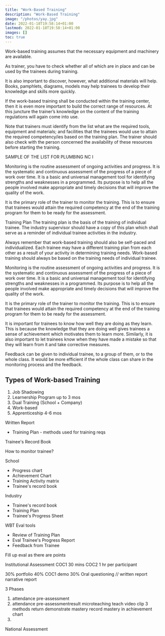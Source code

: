 ```yaml
---
title: "Work-Based Training"
description: "Work-Based Training"
image: "/photos/yay.jpg"
date: 2022-01-18T19:58:14+01:00
lastmod: 2022-01-18T19:58:14+01:00
images: []
toc: true
---
```



Work-based training assumes that the necessary equipment and machinery are available.

As trainer, you have to check whether all of which are in place and can be used by the trainees during training. 

It is also important to discover, however, what additional materials will help. Books, pamphlets, diagrams, models may help trainees to develop their knowledge and skills more quickly.

If the work-based training shall be conducted within the training center, then it is even more important to build the correct range of resources. At this juncture the trainer’s knowledge on the content of the training regulations will again come into use.

Note that trainers must identify from the list what are the required tools, equipment and materials; and facilities that the trainees would use to attain the required competency/ies based on the training plan. The trainer should also check with the person concerned the availability of these resources before starting the training.

SAMPLE OF THE LIST FOR PLUMBING NC I



Monitoring is the routine assessment of ongoing activities and progress. It is the systematic and continuous assessment of the progress of      a piece of work over time. It is a basic and universal management tool for identifying strengths and weaknesses in a programmed. Its purpose is to help all the people involved make appropriate and timely decisions that will improve the quality of the work.

It is the primary role of the trainer to monitor the training. This is to ensure that trainees would attain the required competency at the end of the training program for them to be ready for the assessment.

Training Plan
The training plan is the basis of the training of individual trainee. The industry supervisor should have a copy of this plan which shall serve as a reminder of individual trainee activities in the industry.

Always remember that work-based training should also be self-paced and individualized. Each trainee may have a different training plan from each other as a result of your activity in determining training needs. Work-based training should always be based on the training needs of individual trainee.


Monitoring is the routine assessment of ongoing activities and progress. It is the systematic and continuous assessment of the progress of      a piece of work over time. It is a basic and universal management tool for identifying strengths and weaknesses in a programmed. Its purpose is to help all the people involved make appropriate and timely decisions that will improve the quality of the work.

It is the primary role of the trainer to monitor the training. This is to ensure that trainees would attain the required competency at the end of the training program for them to be ready for the assessment.


It is important for trainees to know how well they are doing as they learn. This is because the knowledge that they are doing well gives trainees        a sense of achievement which motivates them to learn more. Similarly, it is also important to let trainees know when they have made a mistake so that they will learn from it and take corrective measures.

Feedback can be given to individual trainee, to a group of them, or to the whole class. It would be more efficient if the whole class can share in the monitoring process and the feedback.



## Types of Work-based Training

1. Job Shadowing
2. Learnership Program up to 3 mos
3. Dual Training (School + Company) 
4. Work-based 
5. Apprenticeship 4-6 mos


Written Report
  - Training Plan - methods used for training reqs

Trainee's Record Book 

How to monitor trainee?

School
- Progress chart
- Achievement Chart
- Training Activity matrix
- Trainee's record book

Industry
- Trainee's record book
- Training Plan
- Trainee's Progress Sheet 

WBT Eval tools
- Review of Training Plan
- Eval Trainee's Progress Report
- Feedback from Trainee 

Fill up eval as there are points


Institutional Assessment
COC1 30 mins
COC2 
1 hr per participant 


30% portfolio 
40% COC1 demo
30% Oral questioning
// written report narrative report  


3 Phases
1. attendance pre-assessment
2. attendance pre-assessmentresult microteaching teach video clip 3 methods return demonstrate  mastery record mastery in achievement chart
3.


National Assessment



